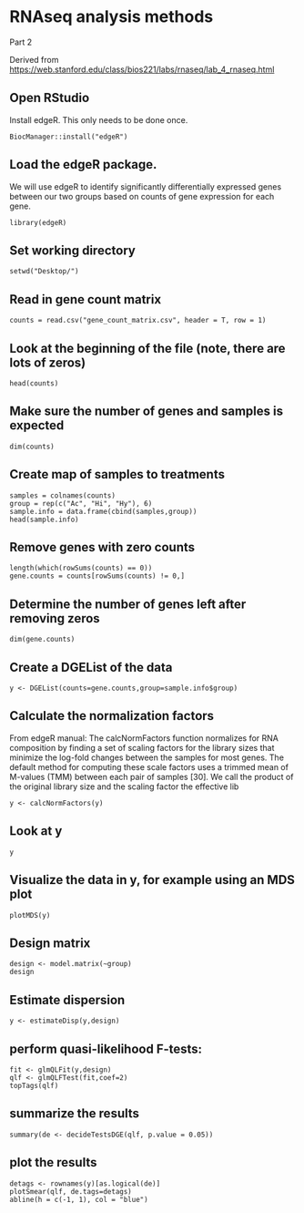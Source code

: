 # RNAseq analysis methods
Part 2

Derived from https://web.stanford.edu/class/bios221/labs/rnaseq/lab_4_rnaseq.html

## Open RStudio 
Install edgeR. This only needs to be done once. 
```
BiocManager::install("edgeR")
```

## Load the edgeR package. 
We will use edgeR to identify significantly differentially expressed genes between our two groups based on counts of gene expression for each gene. 
```
library(edgeR)
```

## Set working directory
```
setwd("Desktop/")
```

## Read in gene count matrix 
```
counts = read.csv("gene_count_matrix.csv", header = T, row = 1)
```

## Look at the beginning of the file (note, there are lots of zeros)
```
head(counts)
```

## Make sure the number of genes and samples is expected
```
dim(counts)
```

## Create map of samples to treatments 
```
samples = colnames(counts)
group = rep(c("Ac", "Hi", "Hy"), 6)
sample.info = data.frame(cbind(samples,group))
head(sample.info)
```

## Remove genes with zero counts

```
length(which(rowSums(counts) == 0))
gene.counts = counts[rowSums(counts) != 0,]
```

## Determine the number of genes left after removing zeros
```
dim(gene.counts)
```

## Create a DGEList of the data
```
y <- DGEList(counts=gene.counts,group=sample.info$group)

```

## Calculate the normalization factors 
From edgeR manual: The calcNormFactors function normalizes for RNA composition by finding a set of scaling factors for the library sizes that minimize the log-fold changes between the samples for most genes. The default method for computing these scale factors uses a trimmed mean of M-values (TMM) between each pair of samples [30]. We call the product of the original library size and the scaling factor the effective lib

```
y <- calcNormFactors(y)
```

## Look at y
```
y
```

## Visualize the data in y, for example using an MDS plot
```
plotMDS(y)
```

## Design matrix
```
design <- model.matrix(~group)
design
```

## Estimate dispersion 
```
y <- estimateDisp(y,design)
```

## perform quasi-likelihood F-tests:
```
fit <- glmQLFit(y,design)
qlf <- glmQLFTest(fit,coef=2)
topTags(qlf)
```

## summarize the results
```
summary(de <- decideTestsDGE(qlf, p.value = 0.05))
```

## plot the results
```
detags <- rownames(y)[as.logical(de)]
plotSmear(qlf, de.tags=detags)
abline(h = c(-1, 1), col = "blue")
```
